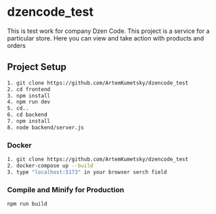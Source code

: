 # dzencode_test
This is test work for company Dzen Code.
This project is a service for a particular store. Here you can view and take action with products and orders

## Project Setup
```sh
1. git clone https://github.com/ArtemKumetsky/dzencode_test
2. cd frontend
3. npm install
4. npm run dev
5. cd..
6. cd backend
7. npm install
8. node backend/server.js
```

### Docker

```sh
1. git clone https://github.com/ArtemKumetsky/dzencode_test
2. docker-compose up --build
3. type "localhost:5173" in your browser serch field

```

### Compile and Minify for Production

```sh
npm run build
```